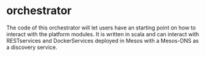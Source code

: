 # orchestrator
The code of this orchestrator will let users have an starting point on how to interact with the platform modules. It is written in scala and can interact with RESTservices and DockerServices deployed in Mesos with a Mesos-DNS as a discovery service.
